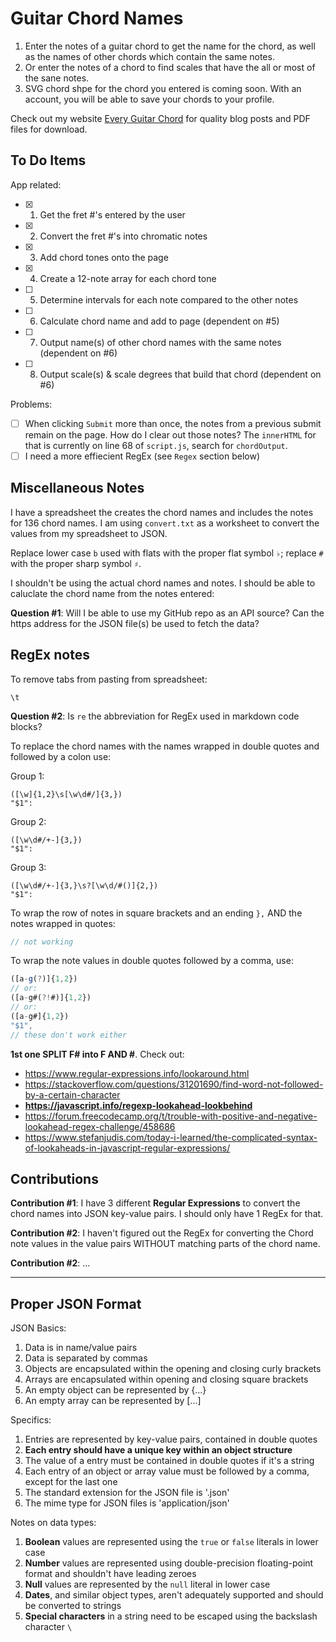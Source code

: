 # Guitar Chord Names

1. Enter the notes of a guitar chord to get the name for the chord, as well as the names of other chords which contain the same notes.
1. Or enter the notes of a chord to find scales that have the all or most of the sane notes.
1. SVG chord shpe for the chord you entered is coming soon. With an account, you will be able to save your chords to your profile.

Check out my website [Every Guitar Chord](https://everyguitarchord.com/ 'Every Guitar Chord website') for quality blog posts and PDF files for download.

## To Do Items

App related:
- [x] 1. Get the fret #'s entered by the user
- [x] 2. Convert the fret #'s into chromatic notes
- [x] 3. Add chord tones onto the page
- [x] 4. Create a 12-note array for each chord tone
- [ ] 5. Determine intervals for each note compared to the other notes
- [ ] 6. Calculate chord name and add to page (dependent on #5)
- [ ] 7. Output name(s) of other chord names with the same notes (dependent on #6)
- [ ] 8. Output scale(s) & scale degrees that build that chord (dependent on #6)

Problems:
- [ ] When clicking `Submit` more than once, the notes from a previous submit remain on the page. How do I clear out those notes? The `innerHTML` for that is currently on line 68 of `script.js`, search for `chordOutput`.
- [ ] I need a more effiecient RegEx (see `Regex` section below)

## Miscellaneous Notes

I have a spreadsheet the creates the chord names and includes the notes for 136 chord names. I am using `convert.txt` as a worksheet to convert the values from my spreadsheet to JSON. 

Replace lower case `b` used with flats with the proper flat symbol `♭`; replace `#` with the proper sharp symbol `♯`.

I shouldn't be using the actual chord names and notes. I should be able to caluclate the chord name from the notes entered: 

**Question #1**: Will I be able to use my GitHub repo as an API source? Can the https address for the JSON file(s) be used to fetch the data?

## RegEx notes

To remove tabs from pasting from spreadsheet:
```
\t
```
**Question #2**: Is `re` the abbreviation for RegEx used in markdown code blocks? 

To replace the chord names with the names wrapped in double quotes and followed by a colon use:

Group 1:
```re
([\w]{1,2}\s[\w\d#/]{3,})
"$1":
```

Group 2:
```re
([\w\d#/+-]{3,})
"$1":
```

Group 3:
```re
([\w\d#/+-]{3,}\s?[\w\d/#()]{2,})
"$1":
```

To wrap the row of notes in square brackets and an ending `},` AND the notes wrapped in quotes:
```js 
// not working
```

To wrap the note values in double quotes followed by a comma, use:
```js 
([a-g(?)]{1,2})
// or:
([a-g#(?!#)]{1,2})
// or: 
([a-g#]{1,2})
"$1", 
// these don't work either
```

**1st one SPLIT F# into F AND #**. Check out:
- https://www.regular-expressions.info/lookaround.html
- https://stackoverflow.com/questions/31201690/find-word-not-followed-by-a-certain-character 
- **https://javascript.info/regexp-lookahead-lookbehind**
- https://forum.freecodecamp.org/t/trouble-with-positive-and-negative-lookahead-regex-challenge/458686 
- https://www.stefanjudis.com/today-i-learned/the-complicated-syntax-of-lookaheads-in-javascript-regular-expressions/ 

## Contributions

**Contribution #1**: I have 3 different **Regular Expressions** to convert the chord names into JSON key-value pairs. I should only have 1 RegEx for that.

**Contribution #2**: I haven't figured out the RegEx for converting the Chord note values in the value pairs WITHOUT matching parts of the chord name.

**Contribution #2**: ...

- - - 

## Proper JSON Format

JSON Basics:
1. Data is in name/value pairs
1. Data is separated by commas
1. Objects are encapsulated within the opening and closing curly brackets
1. Arrays are encapsulated within opening and closing square brackets
1. An empty object can be represented by {...}
1. An empty array can be represented by [...]

Specifics:
1. Entries are represented by key-value pairs, contained in double quotes
1. **Each entry should have a unique key within an object structure**
1. The value of a entry must be contained in double quotes if it's a string
1. Each entry of an object or array value must be followed by a comma, except for the last one
1. The standard extension for the JSON file is '.json'
1. The mime type for JSON files is 'application/json'

Notes on data types:
1. **Boolean** values are represented using the `true` or `false` literals in lower case
1. **Number** values are represented using double-precision floating-point format and shouldn't have leading zeroes
1. **Null** values are represented by the `null` literal in lower case
1. **Dates**, and similar object types, aren't adequately supported and should be converted to strings
1. **Special characters** in a string need to be escaped using the backslash character `\`
